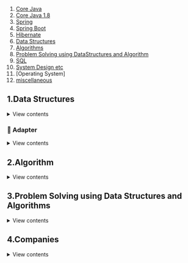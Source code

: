 1. [Core Java](https://github.com/PiyushMittl/java-TipsandTricks/blob/master/java.md)
2. [Core Java 1.8](https://github.com/PiyushMittl/java-TipsandTricks/blob/master/java8.md)
3. [Spring](https://github.com/PiyushMittl/java-TipsandTricks/blob/master/spring.md)
4. [Spring Boot](https://github.com/PiyushMittl/java-TipsandTricks/blob/master/spring.md)
5. [Hibernate](https://github.com/PiyushMittl/java-TipsandTricks/blob/master/hibernate.md)
6. [Data Structures](https://gist.github.com/PiyushMittl/de3547afaccd985dbdeb6848c29d6e1b)
7. [Algorithms](https://github.com/PiyushMittl/java-TipsandTricks/blob/master/dynamic-programming.md)
8. [Problem Solving using DataStructures and Algorithm](https://github.com/PiyushMittl/java-TipsandTricks/blob/master/dynamic-programming.md)
9. [SQL](https://github.com/PiyushMittl/java-TipsandTricks/blob/master/sql.md)
10. [System Design etc](https://www.teamblind.com/article/PM-Interview-Prep-Plan-How-I-got-PM-offers-from-Google-Expedia-Microsoft-and-Facebook-pj56HMHQ)  
11. [Operating System]
11. [miscellaneous](https://github.com/PiyushMittl/java-TipsandTricks/blob/master/miscellaneous.md)  


  
  
  
  
  
  
  
  
  
  
  
  
  
## 1.Data Structures
<details>
  <summary>View contents</summary>
  
  1. [Recursion](https://github.com/PiyushMittl/java-TipsandTricks/blob/master/datastructures-recursion.md)
  2. Stacks
  3. Queues
  4. Linked List
  5. [Trees](https://github.com/PiyushMittl/java-TipsandTricks/blob/master/datastructures-trees.md)
  6. Hashing
  7. Graphs
  8. Binomial Heap
  9. Fibonacci Heap
  10. Skip List
  11. Red Black Trees
  12. Tries
  13. Ternary Search
  14. Segment Trees
  15. Splay Trees
  
</details>
  
### 🔌 Adapter

<details>
<summary>View contents</summary>

* [`ary`](#ary)
* [`call`](#call)
* [`collectInto`](#collectinto)
* [`flip`](#flip)
* [`over`](#over)
* [`overArgs`](#overargs)
* [`pipeAsyncFunctions`](#pipeasyncfunctions)
* [`pipeFunctions`](#pipefunctions)
* [`promisify`](#promisify)
* [`rearg`](#rearg)
* [`spreadOver`](#spreadover)
* [`unary`](#unary)

</details>  
  
  
## 2.Algorithm  
<details>
<summary>View contents</summary>
  
  1. Analysis
  2. Searching and Sorting
  3. Divide and Conquer
  4. Greedy
  5. Back Tracking
  6. Dynamic Programming
  7. Complexity Classes
  
</details>  
  
## 3.Problem Solving using Data Structures and Algorithms  
<details>
<summary>View contents</summary>
  
  1. [Arrays](https://github.com/PiyushMittl/java-TipsandTricks/blob/master/problemsolving-arrays.md)
  2. [Linked Lists](https://github.com/PiyushMittl/java-TipsandTricks/blob/master/problemsolving-linkedlist.md)
  3. Stacks
  4. Queues
  5. [Trees](https://github.com/PiyushMittl/java-TipsandTricks/blob/master/problemsolving-trees.md)
  6. [Heaps](https://github.com/PiyushMittl/java-TipsandTricks/blob/master/problemsolving-heaps.md)
  7. String
  8. Divide and Conquer
  9. [Backtracking](https://github.com/PiyushMittl/java-TipsandTricks/blob/master/problemsolving-backtracking.md)
  10. Greedy
  11. [Pattern Searching and Mactching](https://github.com/PiyushMittl/java-TipsandTricks/blob/master/problemsolving-patternmatching.md)
  12. [Dynamic Programming](https://github.com/PiyushMittl/java-TipsandTricks/blob/master/problemsolving-dp.md)
  13. Bit Manipulation
  14. Mathematical Algorithms
  
</details>

## 4.Companies
<details>
<summary>View contents</summary>

  1. Google .
  2. Facebook 
  3. Apple 
  4. ..Amazon ..
  5. PayPal .
  2. Directi .
  3. ThoughtWorks
  4. .. OYO ...
  5. Visa .
  6. Flipkart(walmart labs).
  7. Myntra .
  8. VMware 
  9. Citrix 
  10. Oracle .
  11. Cisco 
  12. Netapp 
  13. Goldman Sachs ..
  14. Morgab Stanly
  15. Visa .
  16. Uber 
  17. Ola 
  18. Adobe 
  19. Mentor Graphics 
  20. Saplabs 
  21. Juniper 
  22. Mathworks 
  23. Intel 
  24. Nvidia 
  25. Dell 
  26. EMC 
  27. American Express .
  28. Expedia .
  29. Cevant .
  30. Gartner .
  31. Grofers .
  32. Zomato .
  33. .Paytm .  
Round 1: list, Map put and get implementation  
Round 2: Trees  
  34. KPMG 
  35. Monster
  36. PayU .
  37. TowerResearch 

</details>
